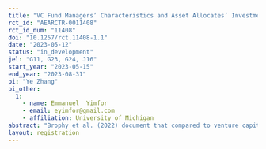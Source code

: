 ```yaml
---
title: "VC Fund Managers’ Characteristics and Asset Allocates’ Investment Decisions"
rct_id: "AEARCTR-0011408"
rct_id_num: "11408"
doi: "10.1257/rct.11408-1.1"
date: "2023-05-12"
status: "in_development"
jel: "G11, G23, G24, J16"
start_year: "2023-05-15"
end_year: "2023-08-31"
pi: "Ye Zhang"
pi_other:
  1:
    - name: Emmanuel  Yimfor
    - email: eyimfor@gmail.com
    - affiliation: University of Michigan
abstract: "Brophy et al. (2022) document that compared to venture capital (VC) fund partners (GPs) with VC experience (i.e., ``managers''), GPs with entrepreneurial experience (i.e., ``creators'') are at least 20\% more likely to invest in successful deals through syndication or start a follow-on fund. This experiment is partially designed to complement the empirical findings in Brophy et al. (2022) by examining the investment preferences of US limited partners when making an allocation among different VC funds."
layout: registration
---
```


